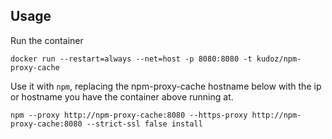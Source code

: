 ## Usage

Run the container

```
docker run --restart=always --net=host -p 8080:8080 -t kudoz/npm-proxy-cache
```

Use it with `npm`, replacing the npm-proxy-cache hostname below with the ip or hostname you have the container above running at.

```
npm --proxy http://npm-proxy-cache:8080 --https-proxy http://npm-proxy-cache:8080 --strict-ssl false install
```
